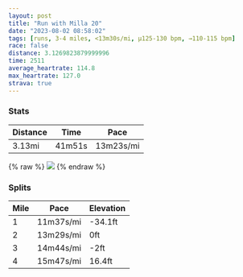 ```yaml
---
layout: post
title: "Run with Milla 20"
date: "2023-08-02 08:58:02"
tags: [runs, 3-4 miles, <13m30s/mi, μ125-130 bpm, →110-115 bpm]
race: false
distance: 3.1269823879999996
time: 2511
average_heartrate: 114.8
max_heartrate: 127.0
strava: true
---
```


### Stats

| Distance | Time | Pace |
|----------|------|------|
|3.13mi|41m51s|13m23s/mi|

{% raw %}
<img src='https://maps.googleapis.com/maps/api/staticmap?maptype=roadmap&path=enc:mkwwFvvsbMMJ?j@Ud@F\b@p@VHXNl@NPJDZCVU~@AVFJZT_@rAUh@CLg@D?|@RHXTb@NFAZN\XPXVRj@VLVV?b@ZTHW|@Uh@g@j@G@QTMFMl@c@|@CTWf@s@lB[n@?DDRx@^\Jk@]a@QE?KPQh@Ap@n@\^Vb@Rb@XbAv@pAr@f@\dBz@`@f@r@^ZVXJV?PVDZRTZP~@L^RHH|@H^JPBVLvBn@RLr@LzBv@?HI^eBbGAJDDL?VO\s@Fi@`@}@^iC?KVs@ZNZTVd@L~@J`@~@TbA^d@HB@PVG~ABzAXd@H?La@LkA@aAJaA@e@Jg@Ay@B]?a@SMe@Ga@EA@IGS?WLg@l@SAyAq@e@EuAEg@Bm@Ac@F[C}@ScAa@]GeAYq@W_@IaA_@mA[WQg@{@mA[m@a@UMq@g@YM}@u@WOKI[MYY}@o@y@]WUc@QeAq@{BaBoAw@_@Y[_@_A_@]Yw@g@A@RB|@\bAt@fA\v@h@VXp@d@\\FNfAd@dBtABFVPZJhAj@f@Z~@`@ZXFDi@My@e@e@S[IAEYY]Qe@c@cAg@s@e@_@[ZmARm@Hq@FWHOFc@JMJi@Tq@Ry@JEBe@Hc@TWz@}B&key=AIzaSyC1MId7bFpkLXNAaYhBSTb8jLyiSqzbDtM&size=800x800&markers=color:yellow|label:S|40.75719,-73.99804&markers=color:green|label:F|40.75573000000001,-74.00210000000007'>
{% endraw %}

### Splits

| Mile | Pace | Elevation |
|------|------|-----------|
|1|11m37s/mi|-34.1ft|
|2|13m29s/mi|0ft|
|3|14m44s/mi|-2ft|
|4|15m47s/mi|16.4ft|
